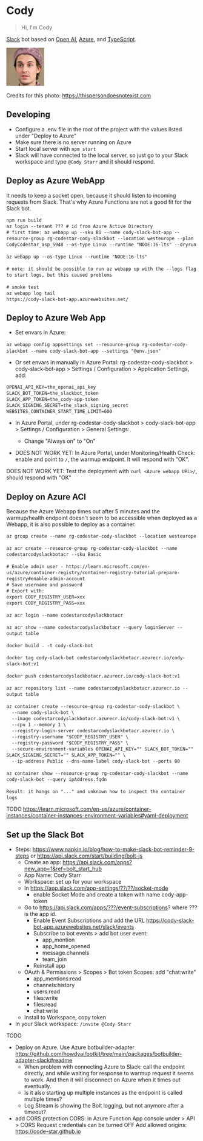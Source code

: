 # Cody

> Hi, I'm Cody

[Slack](https://slack.com) bot based on [Open AI](https://openai.com), [Azure](https://azure.com), and [TypeScript](https://typescriptlang.org).

![Cody](avatar.thumbnail.jpg "Cody - credits: https://thispersondoesnotexist.com")

Credits for this photo: https://thispersondoesnotexist.com

## Developing

- Configure a .env file in the root of the project with the values listed under "Deploy to Azure"
- Make sure there is no server running on Azure
- Start local server with `npm start`
- Slack will have connected to the local server, so just go to your Slack workspace and type `@Cody Starr` and it should respond.

## Deploy as Azure WebApp

It needs to keep a socket open, because it should listen to incoming requests from Slack. That's why Azure Functions are not a good fit for the Slack bot.

```
npm run build
az login --tenant ??? # id from Azure Active Directory
# first time: az webapp up --sku B1 --name cody-slack-bot-app --resource-group rg-codestar-cody-slackbot --location westeurope --plan CodyCodestar_asp_5948 --os-type Linux --runtime "NODE:16-lts" --dryrun

az webapp up --os-type Linux --runtime "NODE:16-lts"

# note: it should be possible to run az webapp up with the --logs flag to start logs, but this caused problems

# smoke test
az webapp log tail
https://cody-slack-bot-app.azurewebsites.net/
```

## Deploy to Azure Web App

- Set envars in Azure: 

`az webapp config appsettings set --resource-group rg-codestar-cody-slackbot --name cody-slack-bot-app --settings "@env.json"`

- Or set envars in manually in Azure Portal: rg-codestar-cody-slackbot > cody-slack-bot-app > Settings / Configuration > Application Settings, add:

```
OPENAI_API_KEY=the_openai_api_key
SLACK_BOT_TOKEN=the_slackbot_token
SLACK_APP_TOKEN=the_cody-app-token
SLACK_SIGNING_SECRET=the_slack_signing_secret
WEBSITES_CONTAINER_START_TIME_LIMIT=600
```

- In Azure Portal, under rg-codestar-cody-slackbot > cody-slack-bot-app > Settings / Configuration > General Settings:
  - Change "Always on" to "On"

- DOES NOT WORK YET: In Azure Portal, under Monitoring/Health Check: enable and point to `/`, the warmup endpoint. It will respond with "OK".

DOES NOT WORK YET: Test the deployment with `curl <Azure webapp URL>/`, should respond with "OK"

## Deploy on Azure ACI

Because the Azure Webapp times out after 5 minutes and the warmup/health endpoint doesn't seem to be accessible when deployed as a Webapp, it is also possible to deploy as a container.

```
az group create --name rg-codestar-cody-slackbot --location westeurope

az acr create --resource-group rg-codestar-cody-slackbot --name codestarcodyslackbotacr --sku Basic

# Enable admin user - https://learn.microsoft.com/en-us/azure/container-registry/container-registry-tutorial-prepare-registry#enable-admin-account
# Save username and password
# Export with: 
export CODY_REGISTRY_USER=xxx
export CODY_REGISTRY_PASS=xxx

az acr login --name codestarcodyslackbotacr

az acr show --name codestarcodyslackbotacr --query loginServer --output table

docker build . -t cody-slack-bot

docker tag cody-slack-bot codestarcodyslackbotacr.azurecr.io/cody-slack-bot:v1

docker push codestarcodyslackbotacr.azurecr.io/cody-slack-bot:v1

az acr repository list --name codestarcodyslackbotacr.azurecr.io --output table

az container create --resource-group rg-codestar-cody-slackbot \
  --name cody-slack-bot \
  --image codestarcodyslackbotacr.azurecr.io/cody-slack-bot:v1 \
  --cpu 1 --memory 1 \
  --registry-login-server codestarcodyslackbotacr.azurecr.io \
  --registry-username "$CODY_REGISTRY_USER" \
  --registry-password "$CODY_REGISTRY_PASS" \
  --secure-environment-variables OPENAI_API_KEY="" SLACK_BOT_TOKEN="" SLACK_SIGNING_SECRET="" SLACK_APP_TOKEN="" \
  --ip-address Public --dns-name-label cody-slack-bot --ports 80

az container show --resource-group rg-codestar-cody-slackbot --name cody-slack-bot --query ipAddress.fqdn

Result: it hangs on "..." and unknown how to inspect the container logs

```

TODO https://learn.microsoft.com/en-us/azure/container-instances/container-instances-environment-variables#yaml-deployment


## Set up the Slack Bot

- Steps: https://www.napkin.io/blog/how-to-make-slack-bot-reminder-9-steps or https://api.slack.com/start/building/bolt-js
  - Create an app: https://api.slack.com/apps?new_app=1&ref=bolt_start_hub
  - App Name: Cody Starr
  - Workspace: set up for your workspace
  - In https://app.slack.com/app-settings/??/??/socket-mode
    - enable Socket Mode and create a token with name cody-app-token
  - Go to https://api.slack.com/apps/???/event-subscriptions? where ??? is the app id.
    - Enable Event Subscriptions and add the URL https://cody-slack-bot-app.azurewebsites.net/slack/events
    - Subscribe to bot events > add bot user event:
      - app_mention
      - app_home_opened
      - message.channels
      - team_join
    - Reinstall app
  - OAuth & Permissions > Scopes > Bot token Scopes: add "chat:write"
    - app_mentions:read
    - channels:history
    - users:read
    - files:write
    - files:read
    - chat:write
  - Install to Workspace, copy token
- In your Slack workspace: `/invite @Cody Starr`


TODO

- Deploy on Azure. Use Azure botbuilder-adapter https://github.com/howdyai/botkit/tree/main/packages/botbuilder-adapter-slack#readme
  - When problem with connecting Azure to Slack: call the endpoint directly, and while waiting for response to warmup request it seems to work. And then it will disconnect on Azure when it times out eventually. 
  - Is it also starting up multiple instances as the endpoint is called multiple times?
  - Log Stream is showing the Bolt logging, but not anymore after a timeout?
- add CORS protection
  CORS: in Azure Function App console under > API > CORS
  Request credentials can be turned OFF
  Add allowed origins: https://code-star.github.io
